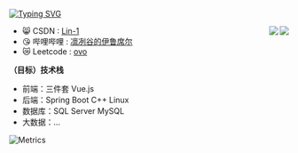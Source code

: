 [![Typing SVG](https://readme-typing-svg.herokuapp.com?pause=500&lines=Hi+there+%F0%9F%91%8B;Here's+L1nwz1)](https://git.io/typing-svg)

<img align="right" src="https://github-readme-stats.vercel.app/api?username=L1nwz1&theme=prussian&show_icons=true&count_private=true&hide=contribs,issues" />

<img align="right" src="https://github-readme-stats.vercel.app/api/top-langs/?username=L1nwz1&layout=compact&theme=algolia&hide=html,css,JavaScript" />

<!--
![](https://visitor-badge.glitch.me/badge?page_id=L1nwz1.readme)
-->

- :smile_cat:  CSDN : [Lin-1](https://blog.csdn.net/Linwz1?spm=1000.2115.3001.5343)
- :kissing_heart:  哔哩哔哩 : [凛冽谷的伊鲁席尔](https://b23.tv/sDI6qfD)
- :crying_cat_face:  Leetcode : [ovo](https://leetcode.cn/u/l1nwz1/)

**（目标）技术栈**
- 前端：三件套 Vue.js
- 后端：Spring Boot C++ Linux
- 数据库：SQL Server MySQL
- 大数据：...

![Metrics](https://metrics.lecoq.io/L1nwz1?template=classic&base=header%2C%20activity%2C%20community%2C%20repositories%2C%20metadata&base.indepth=false&base.hireable=false&base.skip=false&config.timezone=Asia%2FShanghai)

